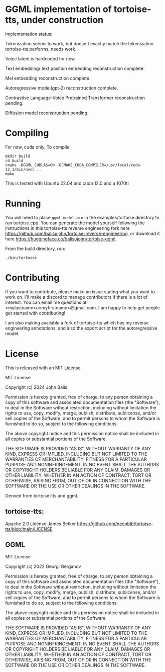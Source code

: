 # GGML implementation of tortoise-tts, under construction
Implementation status:

Tokenization seems to work, but doesn't exactly match the tokenization tortoise-tts performs, needs work. 

Voice latent is hardcoded for now. 

Text embedding/ text position embedding reconstruction complete.

Mel embedding reconstruction complete.

Autoregressive model(gpt-2) reconstruction complete.

Contrastive Language-Voice Pretrained Transformer reconstruction pending.

Diffusion model reconstruction pending. 


# Compiling
For now, cuda only. To compile:
````
mkdir build
cd build
cmake -DGGML_CUBLAS=ON -DCMAKE_CUDA_COMPILER=/usr/local/cuda-12.1/bin/nvcc ..
make
````
This is tested with Ubuntu 22.04 and cuda 12.0 and a 1070ti


# Running
You will need to place `ggml-model.bin` in the examples/tortoise.directory to run tortoise.cpp. You can generate the model yourself following the instructions in this tortoise-tts reverse engineering fork here https://github.com/balisujohn/tortoise-reverse-engineering, or download it here https://huggingface.co/balisujohn/tortoise-ggml.


From the build directory, run:
````
./bin/tortoise
````


# Contributing
If you want to contribute, please make an issue stating what you want to work on. I'll make a discord to manage contributors if there is a lot of interest. You can email me questions at \<mylastname\>u\<myfirstname\>@gmail.com. I am happy to help get people get started with contributing!

I am also making available a fork of tortoise-tts which has my reverse engineering annotations, and also the export script for the autoregressive model.

# License

This is released with an MIT License.

MIT License

Copyright (c) 2024 John Balis

Permission is hereby granted, free of charge, to any person obtaining a copy
of this software and associated documentation files (the "Software"), to deal
in the Software without restriction, including without limitation the rights
to use, copy, modify, merge, publish, distribute, sublicense, and/or sell
copies of the Software, and to permit persons to whom the Software is
furnished to do so, subject to the following conditions:

The above copyright notice and this permission notice shall be included in all
copies or substantial portions of the Software.

THE SOFTWARE IS PROVIDED "AS IS", WITHOUT WARRANTY OF ANY KIND, EXPRESS OR
IMPLIED, INCLUDING BUT NOT LIMITED TO THE WARRANTIES OF MERCHANTABILITY,
FITNESS FOR A PARTICULAR PURPOSE AND NONINFRINGEMENT. IN NO EVENT SHALL THE
AUTHORS OR COPYRIGHT HOLDERS BE LIABLE FOR ANY CLAIM, DAMAGES OR OTHER
LIABILITY, WHETHER IN AN ACTION OF CONTRACT, TORT OR OTHERWISE, ARISING FROM,
OUT OF OR IN CONNECTION WITH THE SOFTWARE OR THE USE OR OTHER DEALINGS IN THE
SOFTWARE.


Derived from tortoise-tts and ggml.

## tortoise-tts:
Apache 2.0 License James Betker
https://github.com/neonbjb/tortoise-tts/blob/main/LICENSE

## GGML
MIT License

Copyright (c) 2022 Georgi Gerganov

Permission is hereby granted, free of charge, to any person obtaining a copy
of this software and associated documentation files (the "Software"), to deal
in the Software without restriction, including without limitation the rights
to use, copy, modify, merge, publish, distribute, sublicense, and/or sell
copies of the Software, and to permit persons to whom the Software is
furnished to do so, subject to the following conditions:

The above copyright notice and this permission notice shall be included in all
copies or substantial portions of the Software.

THE SOFTWARE IS PROVIDED "AS IS", WITHOUT WARRANTY OF ANY KIND, EXPRESS OR
IMPLIED, INCLUDING BUT NOT LIMITED TO THE WARRANTIES OF MERCHANTABILITY,
FITNESS FOR A PARTICULAR PURPOSE AND NONINFRINGEMENT. IN NO EVENT SHALL THE
AUTHORS OR COPYRIGHT HOLDERS BE LIABLE FOR ANY CLAIM, DAMAGES OR OTHER
LIABILITY, WHETHER IN AN ACTION OF CONTRACT, TORT OR OTHERWISE, ARISING FROM,
OUT OF OR IN CONNECTION WITH THE SOFTWARE OR THE USE OR OTHER DEALINGS IN THE
SOFTWARE.
